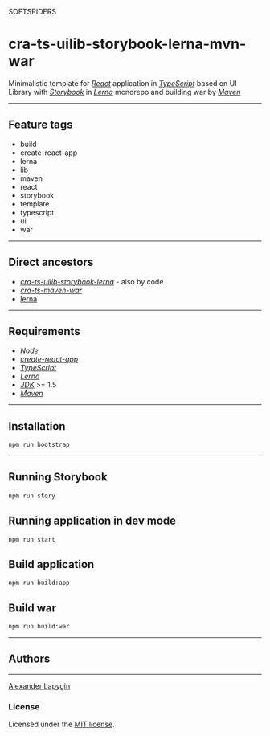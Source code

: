 SOFTSPIDERS

# cra-ts-uilib-storybook-lerna-mvn-war

Minimalistic template for [*React*](https://ru.reactjs.org/) application in [*TypeScript*](https://www.typescriptlang.org/)
based on UI Library with [*Storybook*](https://storybook.js.org/) in [*Lerna*](https://lerna.js.org/) monorepo
and building war by [*Maven*](https://maven.apache.org/)

---

## Feature tags

- build
- create-react-app
- lerna
- lib
- maven
- react
- storybook
- template
- typescript
- ui
- war

---

## Direct ancestors

- [*cra-ts-uilib-storybook-lerna*](https://github.com/softspiders/cra-ts-uilib-storybook-lerna) - also by code
- [*cra-ts-maven-war*](https://github.com/softspiders/cra-ts-maven-war)
- [lerna](https://github.com/softspiders/lerna)

---

## Requirements

* [*Node*](https://nodejs.org/en/download/package-manager/)
* [*create-react-app*](https://facebook.github.io/create-react-app/)
* [*TypeScript*](https://www.typescriptlang.org/)
* [*Lerna*](https://lerna.js.org/)
* [*JDK*](https://java.com/ru/download/) >= 1.5
* [*Maven*](https://maven.apache.org/)

---

## Installation

```sh
npm run bootstrap
```

---

## Running Storybook

```sh
npm run story
```

## Running application in dev mode

```sh
npm run start
```

## Build application

```sh
npm run build:app
```

## Build war

```sh
npm run build:war
```

---

## Authors

---

[Alexander Lapygin](https://github.com/AlexanderLapygin)

### License

Licensed under the [MIT license](./LICENSE). 

